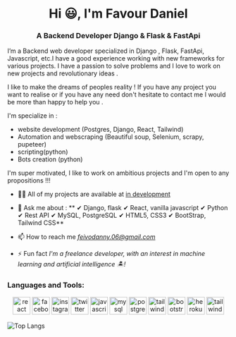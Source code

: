 <h1 align="center">Hi 😃, I'm Favour Daniel</h1>
<h3 align="center">A Backend Developer Django & Flask & FastApi</h3>

I’m a Backend web developer specialized in Django , Flask, FastApi, Javascript, etc.I have a good experience working with new frameworks for various projects. I have a passion to solve problems and I love to work on new projects and revolutionary ideas .

I like to make the dreams of peoples reality ! If you have any project you want to realise or if you have any need don't hesitate to contact me I would be more than happy to help you .

I'm specialize in :
 - website development (Postgres, Django, React, Tailwind) 
 - Automation and webscraping (Beautiful soup, Selenium, scrapy, pupeteer)
 - scripting(python)
 - Bots creation (python)

I'm super motivated, I like to work on ambitious projects and I'm open to any propositions !!!

- 👨‍💻 All of my projects are available at [in development](.......)

- 💬 Ask me about : **
✔ Django, flask
✔ React, vanilla javascript 
✔ Python 
✔ Rest API 
✔ MySQL, PostgreSQL
✔ HTML5, CSS3
✔ BootStrap, Tailwind CSS**

- 📫 How to reach me *feivodanny.06@gmail.com*

- ⚡ Fun fact *I'm a freelance developer, with an interest in machine learning and artificial intelligence 🏝!*

<h3 align="left">Languages and Tools:</h3>

<p align="center"> 
<img src="https://t.co/423NFCndfu" alt='react' height='40'/> 
<img src="https://t.co/RMW0mW93EO" alt='facebook' height='40'/>
<img src="https://t.co/sVTflrybb1" alt='instagram' height='40'/>
<img src="https://t.co/MecyOd1NR5" alt='twitter' height='40'/>
<img src="https://t.co/d4hN0Nmxsm" alt="javascript" width="40" height="40"/>
 <img src="https://t.co/Diqk81Evmk" alt="mysql" width="40" height="40"/>
 <img src="https://t.co/iZVrh4nvZJ" alt="postgresql" width="40" height="40"/>
 <img src="https://t.co/PQd4m9NB2u" alt="tailwind" width="40" height="40"/>
 <img src="https://t.co/SuLUKPJUMO" alt="bootstrap" width="40" height="40"/>
 <img src="https://t.co/CBonYrRp7P" alt="heroku" width="40" height="40"/> 
 <img src="https://t.co/PQd4m9NB2u" alt="tailwind" width="40" height="40"/>

</p>

![Top Langs](https://github-readme-stats.vercel.app/api/top-langs/?username=Danielfavour6002&layout=compact&theme=radical)

